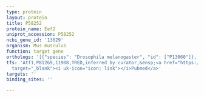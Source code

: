```yaml
---
type: protein
layout: protein
title: P58252
protein_name: Eef2
uniprot_accession: P58252
ncbi_gene_id: '13629'
organism: Mus musculus
function: target gene
orthologs: '[{"species": "Drosophila melanogaster", "id": ["P13060"]}, {"species": "Caenorhabditis elegans", "id": ["P29691"]}, {"species": "Homo sapiens", "id": ["P13639"]}, {"species": "Rattus norvegicus", "id": ["P05197"]}, {"species": "Saccharomyces cerevisiae", "id": ["<a href=\"/protein/p32324\">P32324</a>"]}]'
tfs: 'Atf1,P81269,11908,TRED,inferred by curator,&ensp;<a href="https://www.ncbi.nlm.nih.gov/pubmed/?term=17202159%5Buid%5D"
  target="_blank"><i uk-icon="icon: link"></i>Pubmed</a>'
targets: ''
binding_sites: ''

---
```


